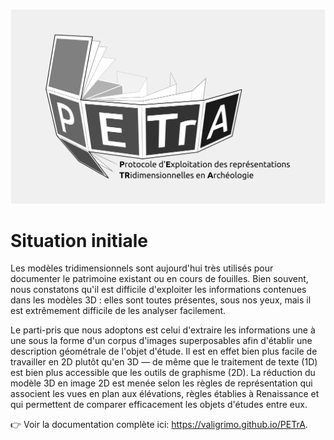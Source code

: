 ![PETrA Logo](https://raw.githubusercontent.com/valiGrimO/PETrA/main/docs/Home/logo.png)

# Situation initiale

Les modèles tridimensionnels sont aujourd'hui très utilisés pour documenter le patrimoine existant ou en cours de fouilles. Bien souvent, nous constatons qu'il est difficile d'exploiter les informations contenues dans les modèles 3D : elles sont toutes présentes, sous nos yeux, mais il est extrêmement difficile de les analyser facilement.

Le parti-pris que nous adoptons est celui d'extraire les informations une à une sous la forme d'un corpus d'images superposables afin d'établir une description géométrale de l'objet d'étude. Il est en effet bien plus facile de travailler en 2D plutôt qu'en 3D — de même que le traitement de texte (1D) est bien plus accessible que les outils de graphisme (2D). La réduction du modèle 3D en image 2D est menée selon les règles de représentation qui associent les vues en plan aux élévations, règles établies à Renaissance et qui permettent de comparer efficacement les objets d'études entre eux.

👉 Voir la documentation complète ici: <https://valigrimo.github.io/PETrA>.